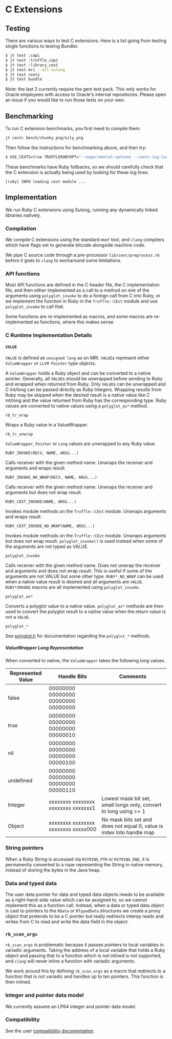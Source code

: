 # C Extensions

## Testing

There are various ways to test C extensions.
Here is a list going from testing single functions to testing Bundler.

```bash
$ jt test :capi
$ jt test :truffle_capi
$ jt test :library_cext
$ jt test mri --all-sulong
$ jt test cexts
$ jt test bundle
```

Note: the last 2 currently require the gem test pack.
This only works for Oracle employees with access to Oracle's internal repositories.
Please open an issue if you would like to run those tests on your own.

## Benchmarking

To run C extension benchmarks, you first need to compile them.

```bash
jt cextc bench/chunky_png/oily_png
```

Then follow the instructions for benchmarking above, and then try:

```bash
$ USE_CEXTS=true TRUFFLERUBYOPT="--experimental-options --cexts-log-load" jt benchmark bench/chunky_png/chunky-color-r.rb --simple
```

These benchmarks have Ruby fallbacks, so we should carefully check that the
C extension is actually being used by looking for these log lines.

```
[ruby] INFO loading cext module ...
```

## Implementation

We run Ruby C extensions using Sulong, running any dynamically linked libraries
natively.

### Compilation

We compile C extensions using the standard `mkmf` tool, and `clang` compilers
which have flags set to generate bitcode alongside machine code.

We pipe C source code through a pre-processor `lib/cext/preprocess.rb` before it
goes to `clang` to workaround some limitations.

### API functions

Most API functions are defined in the C header file, the C implementation file,
and then either implemented as a call to a method on one of the arguments using
`polyglot_invoke` to do a foreign call from C into Ruby, or we implement the
function in Ruby in the `Truffle::CExt` module and use `polyglot_invoke` to call
that.

Some functions are re-implemented as macros, and some macros are re-implemented
as functions, where this makes sense.

### C Runtime Implementation Details

#### `VALUE`

`VALUE` is defined as `unsigned long` as on MRI. `VALUE`s represent either
`ValueWrapper` or `LLVM Pointer` type objects.

A `ValueWrapper` holds a Ruby object and can be converted to a native pointer.
Generally, all `VALUE`s should be unwrapped before sending to Ruby and wrapped
when returned from Ruby. Only `VALUE`s can be unwrapped and C int/long can be
passed directly as Ruby Integers. Wrapping results from Ruby may be skipped when
the desired result is a native value like C int/long and the value returned from
Ruby has the corresponding type. Ruby values are converted to native values
using a `polyglot_as*` method.

`rb_tr_wrap`

Wraps a Ruby value in a ValueWrapper.

`rb_tr_unwrap`

`ValueWrapper`, `Pointer` or `Long` values are unwrapped to any Ruby value.

`RUBY_INVOKE(RECV, NAME, ARGS...)`

Calls receiver with the given method name. Unwraps the receiver and arguments
and wraps result.

`RUBY_INVOKE_NO_WRAP(RECV, NAME, ARGS...)`

Calls receiver with the given method name. Unwraps the receiver and arguments
but does not wrap result.

`RUBY_CEXT_INVOKE(NAME, ARGS...)`

Invokes module methods on the `Truffle::CExt` module. Unwraps arguments and
wraps result.

`RUBY_CEXT_INVOKE_NO_WRAP(NAME, ARGS...)`

Invokes module methods on the `Truffle::CExt` module. Unwraps arguments but does
not wrap result. `polyglot_invoke()` is used instead when some of the arguments
are not typed as VALUE.

`polyglot_invoke`

Calls receiver with the given method name. Does not unwrap the receiver and
arguments and does not wrap result. This is useful if some of the arguments are
not VALUE but some other type. `RUBY*_NO_WRAP` can be used when a native value
result is desired and all arguments are `VALUE`. `RUBY*INVOKE` macros are all
implemented using `polyglot_invoke`.

`polyglot_as*`

Converts a polyglot value to a native value. `polyglot_as*` methods are then
used to convert the polyglot result to a native value when the return value is
not a `VALUE`.

`polyglot_*` 

See [polyglot.h](https://github.com/oracle/graal/blob/master/sulong/projects/com.oracle.truffle.llvm.libraries.bitcode/include/polyglot.h) for documentation regarding the `polyglot_*` methods.


##### ValueWrapper Long Representation
When converted to native, the `ValueWrapper` takes the following long values.

| Represented Value | Handle Bits                         | Comments |
|-------------------|-------------------------------------|----------|
| false             | 00000000 00000000 00000000 00000000 | |
| true              | 00000000 00000000 00000000 00000010 | |
| nil               | 00000000 00000000 00000000 00000100 | |
| undefined         | 00000000 00000000 00000000 00000110 | |
| Integer              | xxxxxxxx xxxxxxxx xxxxxxxx xxxxxxx1 | Lowest mask bit set, small longs only, convert to long using >> 1 |
| Object            | xxxxxxxx xxxxxxxx xxxxxxxx xxxxx000 | No mask bits set and does not equal 0, value is index into handle map |

### String pointers

When a Ruby String is accessed via `RSTRING_PTR` or `RSTRING_END`, it is
permanently converted to a rope representing the String in native memory,
instead of storing the bytes in the Java heap.

### Data and typed data

The user data pointer for data and typed data objects needs to be available as a
right-hand-side value which can be assigned to, so we cannot implement this as a
function call. Instead, when a data or typed data object is cast to pointers to
the `RData` or `RTypedData` structures we create a proxy object that pretends to
be a C pointer but really redirects interop reads and writes from C to read and
write the data field in the object.

### `rb_scan_args`

`rb_scan_args` is problematic because it passes pointers to local variables in
variadic arguments. Taking the address of a local variable that holds a Ruby
object and passing that to a function which is not inlined is not supported, and
`clang` will never inline a function with variadic arguments.

We work around this by defining `rb_scan_args` as a macro that redirects to a
function that is not variadic and handles up to ten pointers. This function is
then inlined.

### Integer and pointer data model

We currently assume an LP64 integer and pointer data model.

### Compatibility

See the user [compatibility documentation](../user/compatibility.md).
